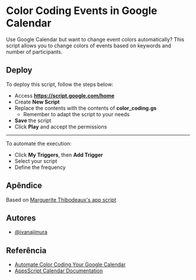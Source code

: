# Color Coding Events in Google Calendar

Use Google Calendar but want to change event colors automatically? This script allows you to change colors of events based on keywords and number of participants.


## Deploy

To deploy this script, follow the steps below:
- Access **https://script.google.com/home**
- Create **New Script**
- Replace the contents with the contents of **color_coding.gs**
    - Remember to adapt the script to your needs
- **Save** the script
- Click **Play** and accept the permissions

---

To automate the execution:
- Click **My Triggers**, then **Add Trigger**
- Select your script
- Define the frequency

## Apêndice

Based on [Marguerite Thibodeaux's app script](https://www.linkedin.com/pulse/automate-color-coding-your-google-calendar-marguerite-thibodeaux-acc/?trk=articles_directory)


## Autores

- [@ivanajimura](https://github.com/ivanajimura/)


## Referência

 - [Automate Color Coding Your Google Calendar](https://www.linkedin.com/pulse/automate-color-coding-your-google-calendar-marguerite-thibodeaux-acc/?trk=articles_directory)
 - [AppsScript Calendar Documentation](https://developers.google.com/apps-script/reference/calendar?hl=pt-br)
 
